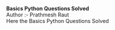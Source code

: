 **Basics Python Questions Solved**<br>
Author :- Prathmesh Raut<br>
Here the Basics Python Questions Solved
